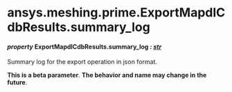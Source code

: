 <a id="ansys-meshing-prime-exportmapdlcdbresults-summary-log"></a>

# ansys.meshing.prime.ExportMapdlCdbResults.summary_log

<a id="ansys.meshing.prime.ExportMapdlCdbResults.summary_log"></a>

#### *property* ExportMapdlCdbResults.summary_log *: [str](https://docs.python.org/3.11/library/stdtypes.html#str)*

Summary log for the export operation in json format.

**This is a beta parameter**. **The behavior and name may change in the future**.

<!-- !! processed by numpydoc !! -->
